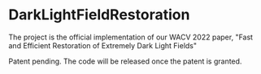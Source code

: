 # DarkLightFieldRestoration
The project is the official implementation of our WACV 2022 paper, "Fast and Efficient Restoration of Extremely Dark Light Fields"

Patent pending. The code will be released once the patent is granted.
